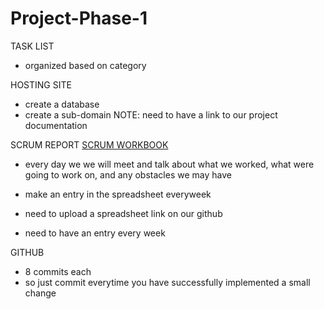 # Project-Phase-1
TASK LIST
- organized based on category

HOSTING SITE
- create a database
- create a sub-domain
NOTE: need to have a link to our project documentation

SCRUM REPORT
<a href="https://docs.google.com/spreadsheets/d/13wK3IDOIXoELkOKrfKZqpV1CEgoW1tzqH1dYrdCpG3A/edit?invite=CKTu2IsH&ts=56aa5794"> SCRUM WORKBOOK </a>
- every day we we will meet and talk about what we worked,
  what were going to work on, and any obstacles we may have
- make an entry in the spreadsheet everyweek

- need to upload a spreadsheet link on our github 
- need to have an entry every week

GITHUB
- 8 commits each
- so just commit everytime you have successfully implemented a small change

